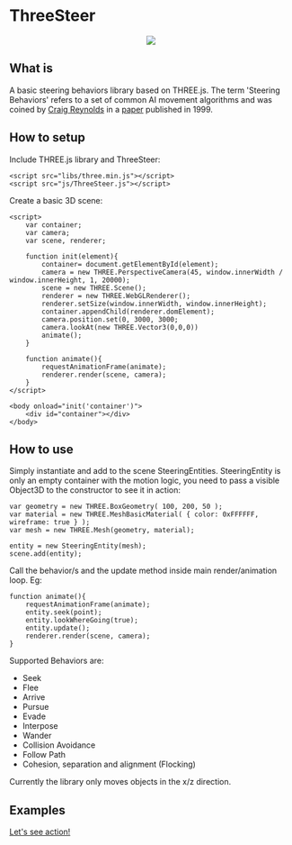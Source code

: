# ThreeSteer

<p align="center">
  <img src="https://github.com/erosmarcon/three-steer/blob/master/images/screenshots/ThreeSteer-shot-1.png"/>
</p>


## What is
A basic steering behaviors library based on THREE.js.
The term 'Steering Behaviors' refers to a set of common AI movement algorithms and was coined by [Craig Reynolds](https://en.wikipedia.org/wiki/Craig_Reynolds_(computer_graphics)) in a [paper](http://www.red3d.com/cwr/papers/1999/gdc99steer.html) published in 1999.


## How to setup

Include THREE.js library and ThreeSteer:

    <script src="libs/three.min.js"></script>
    <script src="js/ThreeSteer.js"></script>


Create a basic 3D scene:

    <script>
        var container;
        var camera;
        var scene, renderer;

        function init(element){
            container= document.getElementById(element);
            camera = new THREE.PerspectiveCamera(45, window.innerWidth / window.innerHeight, 1, 20000);
            scene = new THREE.Scene();
            renderer = new THREE.WebGLRenderer();
            renderer.setSize(window.innerWidth, window.innerHeight);
            container.appendChild(renderer.domElement);
            camera.position.set(0, 3000, 3000;
            camera.lookAt(new THREE.Vector3(0,0,0))
            animate();
        }

        function animate(){
            requestAnimationFrame(animate);
            renderer.render(scene, camera);
        }
    </script>

    <body onload="init('container')">
        <div id="container"></div>
    </body>

## How to use

Simply instantiate and add to the scene SteeringEntities.
SteeringEntity is only an empty container with the motion logic, you need to pass a visible Object3D to the constructor to see it in action:


    var geometry = new THREE.BoxGeometry( 100, 200, 50 );
    var material = new THREE.MeshBasicMaterial( { color: 0xFFFFFF, wireframe: true } );
    var mesh = new THREE.Mesh(geometry, material);

    entity = new SteeringEntity(mesh);
    scene.add(entity);


Call the behavior/s and the update method inside main render/animation loop. Eg:

    function animate(){
        requestAnimationFrame(animate);
        entity.seek(point);
        entity.lookWhereGoing(true);
        entity.update();
        renderer.render(scene, camera);
    }

Supported Behaviors are:

* Seek
* Flee
* Arrive
* Pursue
* Evade
* Interpose
* Wander
* Collision Avoidance
* Follow Path
* Cohesion, separation and alignment (Flocking)


Currently the library only moves objects in the x/z direction.


## Examples

[Let's see action!](http://www.uxvision.it/projects/ThreeSteer/examples/index.html)